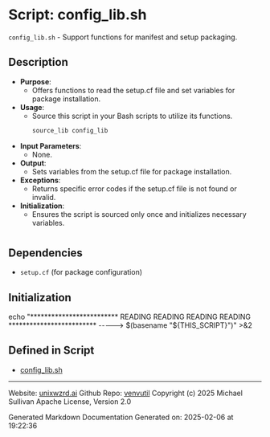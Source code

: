 # Script: config_lib.sh
`config_lib.sh` - Support functions for manifest and setup packaging.
## Description
- **Purpose**:
  - Offers functions to read the setup.cf file and set variables for package installation.
- **Usage**:
  - Source this script in your Bash scripts to utilize its functions.
    ```bash
    source_lib config_lib
    ```
- **Input Parameters**:
  - None.
- **Output**:
  - Sets variables from the setup.cf file for package installation.
- **Exceptions**:
  - Returns specific error codes if the setup.cf file is not found or invalid.
- **Initialization**:
  - Ensures the script is sourced only once and initializes necessary variables.
#
## Dependencies
- `setup.cf` (for package configuration)
## Initialization
echo "************************* READING READING READING READING             ************************* -----> $(basename "${THIS_SCRIPT}")" >&2



## Defined in Script

* [config_lib.sh](../config_lib_sh.md)
---

Website: [unixwzrd.ai](https://unixwzrd.ai)
Github Repo: [venvutil](https://github.com/unixwzrd/venvutil)
Copyright (c) 2025 Michael Sullivan
Apache License, Version 2.0

Generated Markdown Documentation
Generated on: 2025-02-06 at 19:22:36
